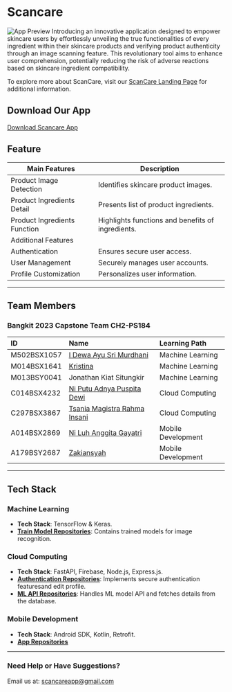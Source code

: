 # Scancare
![App Preview](https://storage.googleapis.com/products_image_scancare/App%20Preview.png)
Introducing an innovative application designed to empower skincare users by effortlessly unveiling the true functionalities of every ingredient within their skincare products and verifying product authenticity through an image scanning feature. This revolutionary tool aims to enhance user comprehension, potentially reducing the risk of adverse reactions based on skincare ingredient compatibility.

To explore more about ScanCare, visit our [ScanCare Landing Page](https://landing-page-lxntso327q-et.a.run.app/) for additional information.

## Download Our App
[Download Scancare App](https://storage.googleapis.com/products_image_scancare/ScanCare.apk)

## Feature 

| Main Features                | Description                                                                                 |
|------------------------------|----------------------------------------------------------------------------------------------|
| Product Image Detection      | Identifies skincare product images.                                                           |
| Product Ingredients Detail   | Presents list of product ingredients.                                      |
| Product Ingredients Function | Highlights functions and benefits of ingredients.                                             |
| Additional Features                                                                                                      |
| Authentication               | Ensures secure user access.                                                                  |
| User Management              | Securely manages user accounts.                                                               |
| Profile Customization        | Personalizes user information.                                                                |

---

## Team Members
### Bangkit 2023 Capstone Team CH2-PS184

| ID              | Name                           | Learning Path       |
|:----------------|:-------------------------------|:--------------------|
| M502BSX1057     | [I Dewa Ayu Sri Murdhani](https://github.com/dewaayumurdhani12) | Machine Learning    |
| M014BSX1641     | [Kristina](https://github.com/kristinaasnpr)                     | Machine Learning    |
| M013BSY0041     | Jonathan Kiat Situngkir        | Machine Learning    |
| C014BSX4232     | [Ni Putu Adnya Puspita Dewi](https://github.com/adnyaaa)        | Cloud Computing     |
| C297BSX3867     | [Tsania Magistra Rahma Insani](https://github.com/tsaniamagistra) | Cloud Computing     |
| A014BSX2869     | [Ni Luh Anggita Gayatri](https://github.com/AnggitaGayatri)      | Mobile Development  |
| A179BSY2687     | [Zakiansyah](https://github.com/zakiansyah)                      | Mobile Development  |

---

## Tech Stack

### Machine Learning
- **Tech Stack**: TensorFlow & Keras.
- **[Train Model Repositories](https://github.com/ScanCareApp/scancare-machine-learning-model)**: Contains trained models for image recognition.

### Cloud Computing
- **Tech Stack**: FastAPI, Firebase, Node.js, Express.js.
- **[Authentication Repositories](https://github.com/ScanCareApp/auth-api)**: Implements secure authentication featuresand edit profile.
- **[ML API Repositories](https://github.com/ScanCareApp/ml-api)**: Handles ML model API and fetches details from the database.

### Mobile Development
- **Tech Stack**: Android SDK, Kotlin, Retrofit.
- **[App Repositories](https://github.com/ScanCareApp/ScanCare)**

---

### Need Help or Have Suggestions?
Email us at: [scancareapp@gmail.com](mailto:scancareapp@gmail.com)
